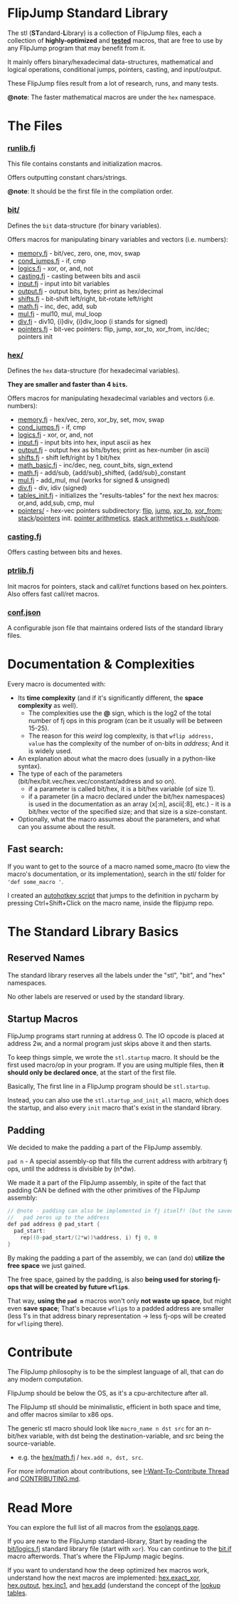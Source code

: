 # FlipJump Standard Library

The stl (**ST**andard-**L**ibrary) is a collection of FlipJump files, each a collection of **highly-optimized** and **[tested](../../tests/README.md)** macros, that are free to use by any FlipJump program that may benefit from it.

It mainly offers binary/hexadecimal data-structures, mathematical and logical operations, conditional jumps, pointers, casting, and input/output.

These FlipJump files result from a lot of research, runs, and many tests. 

**@note**: The faster mathematical macros are under the `hex` namespace.


# The Files

### [runlib.fj](runlib.fj)
This file contains constants and initialization macros.

Offers outputting constant chars/strings.

**@note**: It should be the first file in the compilation order.

### [bit/](bit)
Defines the `bit` data-structure (for binary variables).

Offers macros for manipulating binary variables and vectors (i.e. numbers):

- [memory.fj](bit/memory.fj) - bit/vec, zero, one, mov, swap
- [cond_jumps.fj](bit/cond_jumps.fj) - if, cmp
- [logics.fj](bit/logics.fj) - xor, or, and, not
- [casting.fj](bit/casting.fj) - casting between bits and ascii
- [input.fj](bit/input.fj) - input into bit variables
- [output.fj](bit/output.fj) - output bits, bytes; print as hex/decimal
- [shifts.fj](bit/shifts.fj) - bit-shift left/right, bit-rotate left/right
- [math.fj](bit/math.fj) - inc, dec, add, sub
- [mul.fj](bit/mul.fj) - mul10, mul, mul_loop
- [div.fj](bit/div.fj) - div10, {i}div, {i}div_loop (i stands for signed)
- [pointers.fj](bit/pointers.fj) - bit-vec pointers: flip, jump, xor_to, xor_from, inc/dec; pointers init

### [hex/](hex)
Defines the `hex` data-structure (for hexadecimal variables).

**They are smaller and faster than 4 `bit`s.** 

Offers macros for manipulating hexadecimal variables and vectors (i.e. numbers):

- [memory.fj](hex/memory.fj) - hex/vec, zero, xor_by, set, mov, swap
- [cond_jumps.fj](hex/cond_jumps.fj) - if, cmp
- [logics.fj](hex/logics.fj) - xor, or, and, not
- [input.fj](hex/input.fj) - input bits into hex, input ascii as hex
- [output.fj](hex/output.fj) - output hex as bits/bytes; print as hex-number (in ascii)
- [shifts.fj](hex/shifts.fj) - shift left/right by 1 bit/hex
- [math_basic.fj](hex/math_basic.fj) - inc/dec, neg, count_bits, sign_extend
- [math.fj](hex/math.fj) - add/sub, {add/sub}_shifted, {add/sub}_constant
- [mul.fj](hex/mul.fj) - add_mul, mul (works for signed & unsigned)
- [div.fj](hex/div.fj) - div, idiv (signed)
- [tables_init.fj](hex/tables_init.fj) - initializes the "results-tables" for the next hex macros: or,and, add,sub, cmp, mul
- [pointers/](hex/pointers) - hex-vec pointers subdirectory: [flip](hex/pointers/xor_to_pointer.fj), [jump](hex/pointers/basic_pointers.fj), [xor_to](hex/pointers/xor_to_pointer.fj), [xor_from](hex/pointers/xor_from_pointer.fj); [stack](hex/pointers/stack.fj)/[pointers](hex/pointers/basic_pointers.fj) init. [pointer arithmetics](hex/pointers/pointer_arithmetics.fj), [stack arithmetics + push/pop](hex/pointers/stack.fj).

### [casting.fj](casting.fj)
Offers casting between bits and hexes.

### [ptrlib.fj](ptrlib.fj)
Init macros for pointers, stack and call/ret functions based on hex.pointers. Also offers fast call/ret macros.

### [conf.json](conf.json)
A configurable json file that maintains ordered lists of the standard library files. 


# Documentation & Complexities
Every macro is documented with:
- Its **time complexity** (and if it's significantly different, the **space complexity** as well).
  - The complexities use the **@** sign, which is the log2 of the total number of fj ops in this program (can be it usually will be between 15-25).
  - The reason for this _weird_ log complexity, is that `wflip address, value` has the complexity of the number of on-bits in _address_; And it is widely used.
- An explanation about what the macro does (usually in a python-like syntax).
- The type of each of the parameters (bit/hex/bit.vec/hex.vec/constant/address and so on).
  - if a parameter is called bit/hex, it is a bit/hex variable (of size 1).
  - if a parameter (in a macro declared under the bit/hex namespaces) is used in the documentation as an array (x[:n], ascii[:8], etc.) - it is a bit/hex vector of the specified size; and that size is a size-constant.
- Optionally, what the macro assumes about the parameters, and what can you assume about the result.

## Fast search:
If you want to get to the source of a macro named some_macro (to view the macro's documentation, or its implementation), search in the stl/ folder for `'def some_macro '`.

I created an [autohotkey script](../../ide-extensions/pycharm/fj-pycharm-def-finder.ahk) that jumps to the definition in pycharm by pressing Ctrl+Shift+Click on the macro name, inside the flipjump repo.


# The Standard Library Basics

## Reserved Names
The standard library reserves all the labels under the "stl", "bit", and "hex" namespaces.

No other labels are reserved or used by the standard library.


## Startup Macros
FlipJump programs start running at address 0. The IO opcode is placed at address 2w, and a normal program just skips above it and then starts.

To keep things simple, we wrote the ```stl.startup``` macro. It should be the first used macro/op in your program. If you are using multiple files, then **it should only be declared once**, at the start of the first file.

Basically, The first line in a FlipJump program should be ```stl.startup```.

Instead, you can also use the ```stl.startup_and_init_all``` macro, which does the startup, and also every ```init``` macro that's exist in the standard library.

## Padding
We decided to make the padding a part of the FlipJump assembly.

```pad n``` - A special assembly-op that fills the current address with arbitrary fj ops, until the address is divisible by (n*dw).

We made it a part of the FlipJump assembly, in spite of the fact that padding CAN be defined with the other primitives of the FlipJump assembly:
```c
// @note - padding can also be implemented in fj itself! (but the saved-word pad is more compile-time efficient)
//   pad zeros up to the address
def pad address @ pad_start {
  pad_start:
    rep((0-pad_start/(2*w))%address, i) fj 0, 0
}
```
By making the padding a part of the assembly, we can (and do) **utilize the free space** we just gained.

The free space, gained by the padding, is also **being used for storing fj-ops that will be created by future ```wflip```s**. 

That way, **using the ```pad n```** macros won't only **not waste up space**, but might even **save space**; That's because ```wflip```s to a padded address are smaller (less 1's in that address binary representation -> less fj-ops will be created for ```wflip```ing there).

# Contribute

The FlipJump philosophy is to be the simplest language of all, that can do any modern computation.

FlipJump should be below the OS, as it's a cpu-architecture after all.

The FlipJump stl should be minimalistic, efficient in both space and time, and offer macros similar to x86 ops.

The generic stl macro should look like `macro_name n dst src` for an n-bit/hex variable, with dst being the destination-variable, and src being the source-variable.
- e.g. the [hex/math.fj](hex/math.fj) / `hex.add n, dst, src`. 

For more information about contributions, see [I-Want-To-Contribute Thread](https://github.com/tomhea/flip-jump/discussions/148) and [CONTRIBUTING.md](../../CONTRIBUTING.md).


# Read More

You can explore the full list of all macros from the [esolangs page](https://esolangs.org/wiki/FlipJump#The_Standard_Library).

If you are new to the FlipJump standard-library, Start by reading the [bit/logics.fj](bit/logics.fj) standard library file (start with `xor`). You can continue to the [bit.if](bit/cond_jumps.fj) macro afterwords. That's where the FlipJump magic begins.

If you want to understand how the deep optimized hex macros work, understand how the next macros are implemented: [hex.exact_xor](hex/logics.fj), [hex.output](hex/output.fj), [hex.inc1](hex/math_basic.fj), and [hex.add](hex/math.fj) (understand the concept of the [lookup tables](https://esolangs.org/wiki/FlipJump#Lookup_Tables).

